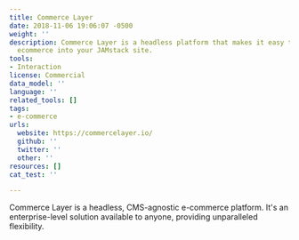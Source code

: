 ```yaml
---
title: Commerce Layer
date: 2018-11-06 19:06:07 -0500
weight: ''
description: Commerce Layer is a headless platform that makes it easy to build enterprise-level
  ecommerce into your JAMstack site.
tools:
- Interaction
license: Commercial
data_model: ''
language: ''
related_tools: []
tags:
- e-commerce
urls:
  website: https://commercelayer.io/
  github: ''
  twitter: ''
  other: ''
resources: []
cat_test: ''

---
```

Commerce Layer is a headless, CMS-agnostic e-commerce platform. It's an enterprise-level solution available to anyone, providing unparalleled flexibility.